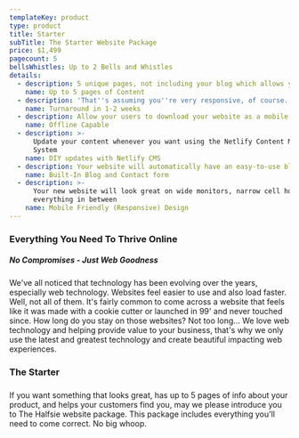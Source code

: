 ```yaml
---
templateKey: product
type: product
title: Starter
subTitle: The Starter Website Package
price: $1,499
pagecount: 5
bellsWhistles: Up to 2 Bells and Whistles
details:
  - description: 5 unique pages, not including your blog which allows you to create as many additional pages as you like
    name: Up to 5 pages of Content
  - description: 'That''s assuming you''re very responsive, of course.'
    name: Turnaround in 1-2 weeks
  - description: Allow your users to download your website as a mobile or desktop app.
    name: Offline Capable
  - description: >-
      Update your content whenever you want using the Netlify Content Management
      System
    name: DIY updates with Netlify CMS
  - description: Your website will automatically have an easy-to-use blog and contact form.
    name: Built-In Blog and Contact form
  - description: >-
      Your new website will look great on wide monitors, narrow cell hones, and
      everything in between
    name: Mobile Friendly (Responsive) Design
---
```

### Everything You Need To Thrive Online
##### No Compromises - Just Web Goodness
We've all noticed that technology has been evolving over the years, especially web technology. Websites feel easier to use and also load faster. Well, not all of them. It's fairly common to come across a website that feels like it was made with a cookie cutter or launched in 99' and never touched since. How long do you stay on those websites? Not too long... We love web technology and helping provide value to your business, that's why we only use the latest and greatest technology and create beautiful impacting web experiences.

### The Starter
##### 
If you want something that looks great, has up to 5 pages of info about your product, and helps your customers find you, may we please introduce you to The Halfsie website package. This package includes everything you'll need to come correct. No big whoop.